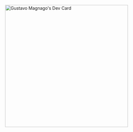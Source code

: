   
  <a href="https://app.daily.dev/DailyDevTips"><img src="https://github.com/gusmagnago/gusmagnago/main/devcard.svg" width="400" alt="Gustavo Magnago's Dev Card"/>

  


<!--
**gusmagnago/gusmagnago** is a ✨ _special_ ✨ repository because its `README.md` (this file) appears on your GitHub profile.

Here are some ideas to get you started:

- 🔭 I’m currently working on ...
- 🌱 I’m currently learning ...
- 👯 I’m looking to collaborate on ...
- 🤔 I’m looking for help with ...
- 💬 Ask me about ...
- 📫 How to reach me: ...
- 😄 Pronouns: ...
- ⚡ Fun fact: ...
-->
